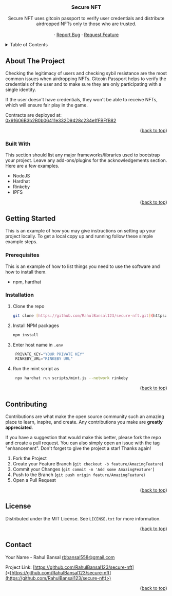 <div id="top"></div>


  <h3 align="center">Secure NFT</h3>

  <p align="center">
Secure NFT uses gitcoin passport to verify user credentials and distribute airdropped NFTs only to those who are trusted.
    <br />
    <br />
    ·
    <a href="https://github.com/RahulBansal123/secure-nft/issues">Report Bug</a>
    ·
    <a href="https://github.com/RahulBansal123/secure-nft/issues">Request Feature</a>
  </p>
</div>

<!-- TABLE OF CONTENTS -->
<details>
  <summary>Table of Contents</summary>
  <ol>
    <li>
      <a href="#about-the-project">About The Project</a>
      <ul>
        <li><a href="#built-with">Built With</a></li>
      </ul>
    </li>
    <li>
      <a href="#getting-started">Getting Started</a>
      <ul>
        <li><a href="#prerequisites">Prerequisites</a></li>
        <li><a href="#installation">Installation</a></li>
      </ul>
    </li>
    <li><a href="#contributing">Contributing</a></li>
    <li><a href="#license">License</a></li>
    <li><a href="#contact">Contact</a></li>
  </ol>
</details>

<!-- ABOUT THE PROJECT -->

## About The Project

Checking the legitimacy of users and checking sybil resistance are the most common issues when airdropping NFTs. Gitcoin Passport helps to verify the credentials of the user and to make sure they are only participating with a single identity.

If the user doesn't have credentials, they won't be able to receive NFTs, which will ensure fair play in the game.

Contracts are deployed at: [0x91606B3b2B0b06411e332D9428c234e1fFBFfB82](https://rinkeby.etherscan.io/address/0x91606B3b2B0b06411e332D9428c234e1fFBFfB82)


<p align="right">(<a href="#top">back to top</a>)</p>

### Built With

This section should list any major frameworks/libraries used to bootstrap your project. Leave any add-ons/plugins for the acknowledgements section. Here are a few examples.

- NodeJS
- Hardhat
- Rinkeby
- IPFS

<p align="right">(<a href="#top">back to top</a>)</p>

<!-- GETTING STARTED -->

## Getting Started

This is an example of how you may give instructions on setting up your project locally.
To get a local copy up and running follow these simple example steps.

### Prerequisites

This is an example of how to list things you need to use the software and how to install them.

- npm, hardhat

### Installation

1. Clone the repo
   ```sh
   git clone [https://github.com/RahulBansal123/secure-nft.git](https://github.com/RahulBansal123/secure-nft)
   ```
2. Install NPM packages
   ```sh
   npm install
   ```
3. Enter host name in `.env`
   ```js
    PRIVATE_KEY="YOUR PRIVATE KEY"
    RINKEBY_URL="RINKEBY URL"
   ```
4. Run the mint script as
   ```sh
    npx hardhat run scripts/mint.js --network rinkeby      
   ```

<p align="right">(<a href="#top">back to top</a>)</p>

<!-- ROADMAP -->

<!-- CONTRIBUTING -->

## Contributing

Contributions are what make the open source community such an amazing place to learn, inspire, and create. Any contributions you make are **greatly appreciated**.

If you have a suggestion that would make this better, please fork the repo and create a pull request. You can also simply open an issue with the tag "enhancement".
Don't forget to give the project a star! Thanks again!

1. Fork the Project
2. Create your Feature Branch (`git checkout -b feature/AmazingFeature`)
3. Commit your Changes (`git commit -m 'Add some AmazingFeature'`)
4. Push to the Branch (`git push origin feature/AmazingFeature`)
5. Open a Pull Request

<p align="right">(<a href="#top">back to top</a>)</p>

<!-- LICENSE -->

## License

Distributed under the MIT License. See `LICENSE.txt` for more information.

<p align="right">(<a href="#top">back to top</a>)</p>

<!-- CONTACT -->

## Contact

Your Name - Rahul Bansal rbbansal558@gmail.com

Project Link: [https://github.com/RahulBansal123/secure-nft](<[https://github.com/RahulBansal123/secure-nft](https://github.com/RahulBansal123/secure-nft)>)

<p align="right">(<a href="#top">back to top</a>)</p>
